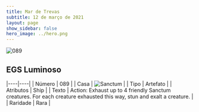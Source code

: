 ```yaml
---
title: Mar de Trevas
subtitle: 12 de março de 2021
layout: page
show_sidebar: false
hero_image: ../hero.png
---
```


![089](https://cdn.keyforgegame.com/media/card_front/pt/496_089_92998862V7MQ_pt.png)

## EGS Luminoso

|----|----|
| Número | 089 |
| Casa | ![Sanctum](https://archonarcana.com/images/thumb/c/c7/Sanctum.png/22px-Sanctum.png "Santuário") |
| Tipo | Artefato |
| Atributos | Ship |
| Texto | Action: Exhaust up to 4 friendly Sanctum creatures. For each creature exhausted this way, stun and exalt a creature. |
| Raridade | Rara |

